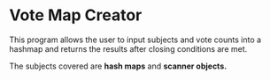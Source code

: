 # Vote Map Creator

This program allows the user to input subjects and vote counts into a 
hashmap and returns the results after closing conditions are met.

The subjects covered are **hash maps** and **scanner objects.**